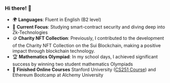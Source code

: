 ### Hi there! 👋

- 🌍 **Languages**: Fluent in English (B2 level)
- 💼 **Current Focus**: Studying smart-contract security and diving deep into Zk-Technologies
- 🪙 **Charity NFT Collection**: Previously, I contributed to the development of the Charity NFT Collection on the Sui Blockchain, making a positive impact through blockchain technology.
- 🏆 **Mathematics Olympiad**: In my school days, I achieved significant success by winning two student mathematics Olympiads
- 🥲 **Finished Online Courses** Stanford University ([CS251 Course](https://cs251.stanford.edu/syllabus.html)) and Ethereum Bootcamp at Alchemy University
